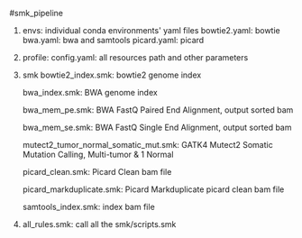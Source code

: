 #smk_pipeline
1. envs: individual conda environments' yaml files
	bowtie2.yaml: bowtie
	bwa.yaml: bwa and samtools
	picard.yaml: picard

2. profile:
	config.yaml: all resources path and other parameters
3. smk
	bowtie2_index.smk: bowtie2 genome index
	
	bwa_index.smk: BWA genome index
	
	bwa_mem_pe.smk: BWA FastQ Paired End Alignment, output sorted bam
	
	bwa_mem_se.smk: BWA FastQ Single End Alignment, output sorted bam
	
	mutect2_tumor_normal_somatic_mut.smk: GATK4 Mutect2 Somatic Mutation Calling, Multi-tumor & 1 Normal
	
	picard_clean.smk: Picard Clean bam file
	
	picard_markduplicate.smk: Picard Markduplicate picard clean bam file
	
	samtools_index.smk: index bam file

4. all_rules.smk: call all the smk/scripts.smk
